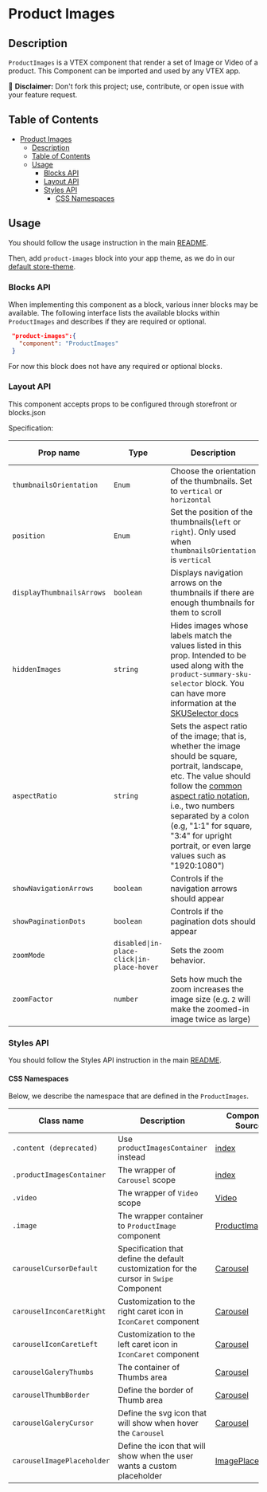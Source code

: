 # Product Images

## Description

`ProductImages` is a VTEX component that render a set of Image or Video of a product.
This Component can be imported and used by any VTEX app.

:loudspeaker: **Disclaimer:** Don't fork this project; use, contribute, or open issue with your feature request.

## Table of Contents

- [Product Images](#product-images)
  - [Description](#description)
  - [Table of Contents](#table-of-contents)
  - [Usage](#usage)
    - [Blocks API](#blocks-api)
    - [Layout API](#layout-api)
    - [Styles API](#styles-api)
      - [CSS Namespaces](#css-namespaces)

## Usage

You should follow the usage instruction in the main [README](/README.md#usage).

Then, add `product-images` block into your app theme, as we do in our [default store-theme](https://github.com/vtex-apps/store-theme/blob/master/store/blocks/product.json).

### Blocks API

When implementing this component as a block, various inner blocks may be available. The following interface lists the available blocks within `ProductImages` and describes if they are required or optional.

```json
 "product-images":{
   "component": "ProductImages"
 }
```

For now this block does not have any required or optional blocks.

### Layout API

This component accepts props to be configured through storefront or blocks.json

Specification:

| Prop name                 | Type      | Description                                                                                                 | Default Value |
| ------------------------- | --------- | ----------------------------------------------------------------------------------------------------------- | ------------- |
| `thumbnailsOrientation`   | `Enum`    | Choose the orientation of the thumbnails. Set to `vertical` or `horizontal`                                 | `vertical`    |
| `position`                | `Enum`    | Set the position of the thumbnails(`left` or `right`). Only used when `thumbnailsOrientation` is `vertical` | `left`        |
| `displayThumbnailsArrows` | `boolean` | Displays navigation arrows on the thumbnails if there are enough thumbnails for them to scroll              | `false`       |
| `hiddenImages`       | `string`  | Hides images whose labels match the values listed in this prop. Intended to be used along with the `product-summary-sku-selector` block. You can have more information at the [SKUSelector docs](/docs/SKUSelector.md) | `skuvariation` |
| `aspectRatio`             | `string`                                   | Sets the aspect ratio of the image; that is, whether the image should be square, portrait, landscape, etc. The value should follow the [common aspect ratio notation](https://en.wikipedia.org/wiki/Aspect_ratio_(image)), i.e., two numbers separated by a colon (e.g, "1:1" for square, "3:4" for upright portrait, or even large values such as "1920:1080") | `"auto"`          |
| `showNavigationArrows`             | `boolean`                                   | Controls if the navigation arrows should appear | `true`          |
| `showPaginationDots`             | `boolean`                                   | Controls if the pagination dots should appear | `true`          |
| `zoomMode`                | `disabled\|in-place-click\|in-place-hover` | Sets the zoom behavior.                                                                                                                                                                                                                                                                                                                                         | `in-place-click` |
| `zoomFactor`              | `number`                                   | Sets how much the zoom increases the image size (e.g. `2` will make the zoomed-in image twice as large)                                                                                                                                                                                                                                                              | 2                |

### Styles API

You should follow the Styles API instruction in the main [README](/README.md#styles-api).

#### CSS Namespaces

Below, we describe the namespace that are defined in the `ProductImages`.

| Class name                | Description                                                                             | Component Source                                                                            |
| ------------------------ | --------------------------------------------------------------------------------------- | ------------------------------------------------------------------------------------------- |
| `.content (deprecated)`  | Use `productImagesContainer` instead | [index](/react/components/ProductImages/index.js) |
| `.productImagesContainer` | The wrapper of `Carousel` scope | [index](/react/components/ProductImages/index.js) |
| `.video`                  | The wrapper of `Video` scope                                                            | [Video](/react/components/ProductImages/components/Video/index.js)                          |
| `.image`                  | The wrapper container to `ProductImage` component                                      | [ProductImage](/react/components/ProductImages/components/ProductImage.tsx)          |
| `carouselCursorDefault`   | Specification that define the default customization for the cursor in `Swipe` Component | [Carousel](/react/components/ProductImages/components/Carousel/index.js)                    |
| `carouselInconCaretRight` | Customization to the right caret icon in `IconCaret` component                          | [Carousel](/react/components/ProductImages/components/Carousel/index.js)                    |
| `carouselIconCaretLeft`   | Customization to the left caret icon in `IconCaret` component                           | [Carousel](/react/components/ProductImages/components/Carousel/index.js)                    |
| `carouselGaleryThumbs`    | The container of Thumbs area                                                            | [Carousel](/react/components/ProductImages/components/Carousel/index.js)                    |
| `carouselThumbBorder`     | Define the border of Thumb area                                                         | [Carousel](/react/components/ProductImages/components/Carousel/index.js)                    |
| `carouselGaleryCursor`    | Define the svg icon that will show when hover the `Carousel`                            | [Carousel](/react/components/ProductImages/components/Carousel/index.js)                    |
| `carouselImagePlaceholder`   | Define the icon that will show when the user wants a custom placeholder                 | [ImagePlaceholder](/react/components/ProductImages/components/Carousel/ImagePlaceholder.js) |
